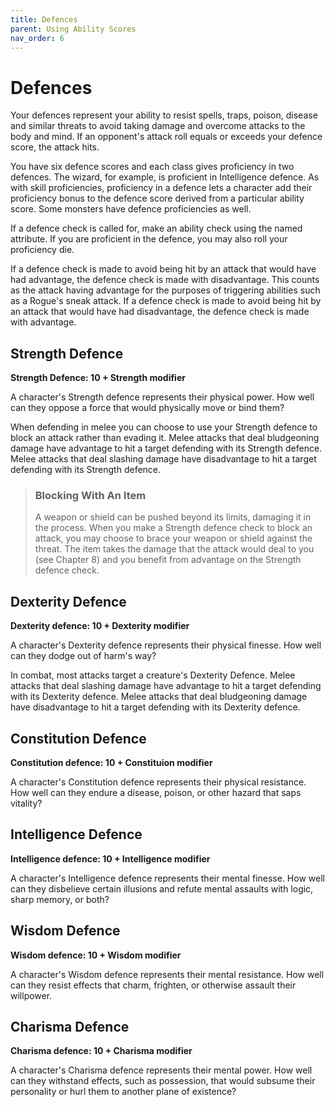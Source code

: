 ```yaml
---
title: Defences
parent: Using Ability Scores
nav_order: 6
---
```


# Defences
Your defences represent your ability to resist spells, traps, poison, disease and similar threats to avoid taking damage and overcome attacks to the body and mind. If an opponent's attack roll equals or exceeds your defence score, the attack hits.

You have six defence scores and each class gives proficiency in two defences. The wizard, for example, is proficient in Intelligence defence. As with skill proficiencies, proficiency in a defence lets a character add their proficiency bonus to the defence score derived from a particular ability score. Some monsters have defence proficiencies as well.

If a defence check is called for, make an ability check using the named attribute. If you are proficient in the defence, you may also roll your proficiency die.

If a defence check is made to avoid being hit by an attack that would have had advantage, the defence check is made with disadvantage. This counts as the attack having advantage for the purposes of triggering abilities such as a Rogue's sneak attack. If a defence check is made to avoid being hit by an attack that would have had disadvantage, the defence check is made with advantage.

## Strength Defence
**Strength Defence: 10 + Strength modifier**

A character's Strength defence represents their physical power. How well can they oppose a force that would physically move or bind them?

When defending in melee you can choose to use your Strength defence to block an attack rather than evading it. Melee attacks that deal bludgeoning damage have advantage to hit a target defending with its Strength defence. Melee attacks that deal slashing damage have disadvantage to hit a target defending with its Strength defence.

> ### Blocking With An Item
> A weapon or shield can be pushed beyond its limits, damaging it in the process. When you make a Strength defence check to block an attack, you may choose to brace your weapon or shield against the threat. The item takes the damage that the attack would deal to you (see Chapter 8) and you benefit from advantage on the Strength defence check.

## Dexterity Defence
**Dexterity defence: 10 + Dexterity modifier**

A character's Dexterity defence represents their physical finesse. How well can they dodge out of harm's way?

In combat, most attacks target a creature's Dexterity Defence. Melee attacks that deal slashing damage have advantage to hit a target defending with its Dexterity defence. Melee attacks that deal bludgeoning damage have disadvantage to hit a target defending with its Dexterity defence.

## Constitution Defence
**Constitution defence: 10 + Constituion modifier**

A character's Constitution defence represents their physical resistance. How well can they endure a disease, poison, or other hazard that saps vitality?

## Intelligence Defence
**Intelligence defence: 10 + Intelligence modifier**

A character's Intelligence defence represents their mental finesse. How well can they disbelieve certain illusions and refute mental assaults with logic, sharp memory, or both?

## Wisdom Defence
**Wisdom defence: 10 + Wisdom modifier**

A character's Wisdom defence represents their mental resistance. How well can they resist effects that charm, frighten, or otherwise assault their willpower.

## Charisma Defence
**Charisma defence: 10 + Charisma modifier**

A character's Charisma defence represents their mental power. How well can they withstand effects, such as possession, that would subsume their personality or hurl them to another plane of existence?

